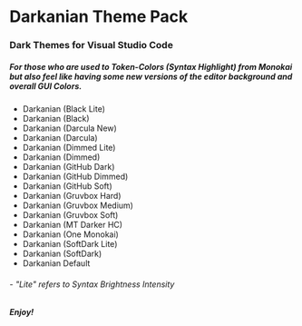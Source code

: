 # Darkanian Theme Pack

### Dark Themes for Visual Studio Code

##### For those who are used to Token-Colors (Syntax Highlight) from Monokai but also feel like having some new versions of the editor background and overall GUI Colors.

- Darkanian (Black Lite)
- Darkanian (Black)
- Darkanian (Darcula New)
- Darkanian (Darcula)
- Darkanian (Dimmed Lite)
- Darkanian (Dimmed)
- Darkanian (GitHub Dark)
- Darkanian (GitHub Dimmed)
- Darkanian (GitHub Soft)
- Darkanian (Gruvbox Hard)
- Darkanian (Gruvbox Medium)
- Darkanian (Gruvbox Soft)
- Darkanian (MT Darker HC)
- Darkanian (One Monokai)
- Darkanian (SoftDark Lite)
- Darkanian (SoftDark)
- Darkanian Default

###### - "Lite" refers to Syntax Brightness Intensity

###### **Enjoy!**
